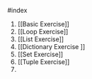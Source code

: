 #index 

1. [[Basic Exercise]]
2. [[Loop Exercise]]
3. [[List Exercise]]
4. [[Dictionary Exercise ]]
5. [[Set Exercise]]
6. [[Tuple Exercise]]
7. 
